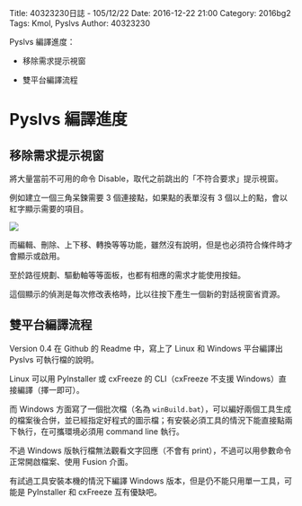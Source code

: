 Title: 40323230日誌 - 105/12/22
Date: 2016-12-22 21:00
Category: 2016bg2
Tags: Kmol, Pyslvs
Author: 40323230

Pyslvs 編譯進度：

* 移除需求提示視窗

* 雙平台編譯流程

<!-- PELICAN_END_SUMMARY -->

Pyslvs 編譯進度
===

移除需求提示視窗
---

將大量當前不可用的命令 Disable，取代之前跳出的「不符合要求」提示視窗。

例如建立一個三角呆鍊需要 3 個連接點，如果點的表單沒有 3 個以上的點，會以紅字顯示需要的項目。

![](https://raw.githubusercontent.com/coursemdetw/project_site_files/gh-pages/files/2016spring/g2/Python_solvespace/1222_01.png)

而編輯、刪除、上下移、轉換等等功能，雖然沒有說明，但是也必須符合條件時才會顯示或啟用。

至於路徑規劃、驅動軸等等面板，也都有相應的需求才能使用按鈕。

這個顯示的偵測是每次修改表格時，比以往按下產生一個新的對話視窗省資源。

雙平台編譯流程
---

Version 0.4 在 Github 的 Readme 中，寫上了 Linux 和 Windows 平台編譯出 Pyslvs 可執行檔的說明。

Linux 可以用 PyInstaller 或 cxFreeze 的 CLI（cxFreeze 不支援 Windows）直接編譯（擇一即可）。

而 Windows 方面寫了一個批次檔（名為 `winBuild.bat`），可以編好兩個工具生成的檔案後合併，並已經指定好程式的圖示檔；有安裝必須工具的情況下能直接點兩下執行，在可攜環境必須用 command line 執行。

不過 Windows 版執行檔無法觀看文字回應（不會有 print），不過可以用參數命令正常開啟檔案、使用 Fusion 介面。

有試過工具安裝本機的情況下編譯 Windows 版本，但是仍不能只用單一工具，可能是 PyInstaller 和 cxFreeze 互有優缺吧。